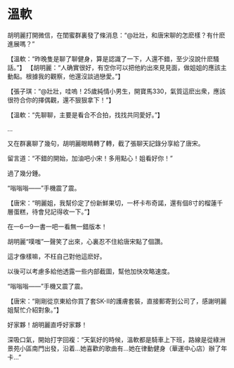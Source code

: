 # 溫軟

胡明麗打開微信，在閨蜜群裏發了條消息：“@壯壯，和唐宋聊的怎麽樣？有什麽進展嗎？”

【溫軟：“昨晚隻是聊了聊健身，算是認識了一下，人還不錯，至少沒說什麽騷話。”】
【胡明麗：“人确實很好，有空你可以把他約出來見見面，做姐姐的應該主動點。根據我的觀察，他還沒談過戀愛。”】

【張子琪：“@壯壯，哇嗚！25歲純情小男生，開寶馬330，氣質這麽出衆，應該很符合你的擇偶觀，還不狠狠拿下！”】

【溫軟：“先聊聊，主要是看合不合拍，找找共同愛好。”】

…

又在群裏聊了幾句，胡明麗眼睛轉了轉，截了張聊天記錄分享給了唐宋。

留言道：“不錯的開始，加油吧小宋！多用點心！姐看好你！”

過了幾分鍾。

“嗡嗡嗡——”手機震了震。

【唐宋：“明麗姐，我幫伱定了份新鮮果切，一杯卡布奇諾，還有個8寸的榴蓮千層蛋糕，待會兒記得收一下。”】

在一6一9一書一吧一看無一錯版本！

胡明麗“噗嗤”一聲笑了出來，心裏忍不住給唐宋點了個讚。

這才像樣嘛，不枉自己對他這麽好。

以後可以考慮多給他透露一些内部截圖，幫他加快攻略速度。

“嗡嗡嗡——”手機又震了震。

【唐宋：“剛剛從京東給你買了套SK-II的護膚套裝，直接郵寄到公司了，感謝明麗姐幫忙介紹對象。”】

好家夥！胡明麗直呼好家夥！

深吸口氣，開始打字回複：“天氣好的時候，溫軟都是騎車上下班，路線是從綠洲景苑小區南門出發，沿着…她喜歡的歌曲有…她在律動健身（華運中心店）辦了年卡…”